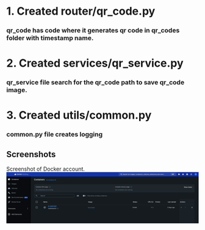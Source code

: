 # 1. Created router/qr_code.py
### qr_code has code where it generates qr code in qr_codes folder with timestamp name.

# 2. Created services/qr_service.py
### qr_service file search for the qr_code path to save qr_code image.

# 3. Created utils/common.py
### common.py file creates logging


## Screenshots
Screenshot of Docker account.
![alt text](images/image.png)

